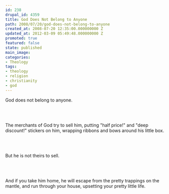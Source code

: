 ```yaml
---
id: 238
drupal_id: 4359
title: God Does Not Belong to Anyone
path: 2008/07/20/god-does-not-belong-to-anyone
created_at: 2008-07-20 12:35:00.000000000 Z
updated_at: 2012-03-09 05:49:48.000000000 Z
promoted: true
featured: false
state: published
main_image: 
categories:
- Theology
tags:
- theology
- religion
- christianity
- god
---
```

<p>God does not belong to anyone.</p><br /><br /><p>The merchants of God try to sell him, putting "half price!" and "deep discount!" stickers on him, wrapping ribbons and bows around his little box.</p><br /><br /><p>But he is not theirs to sell.</p><br /><br /><p>And if you take him home, he will escape from the pretty trappings on the mantle, and run through your house, upsetting your pretty little life.</p>
